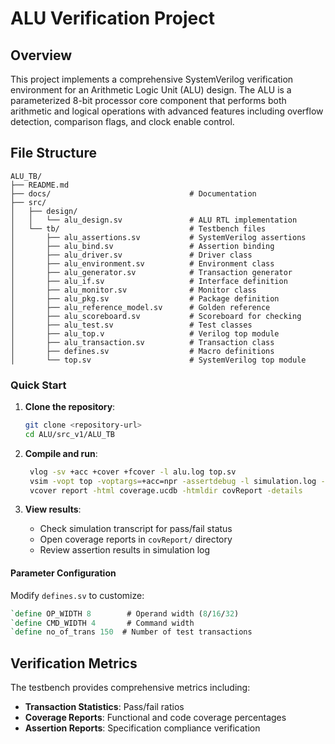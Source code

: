 # ALU Verification Project

## Overview

This project implements a comprehensive SystemVerilog verification environment for an Arithmetic Logic Unit (ALU) design. The ALU is a parameterized 8-bit processor core component that performs both arithmetic and logical operations with advanced features including overflow detection, comparison flags, and clock enable control.

## File Structure
```
ALU_TB/
├── README.md
├── docs/                               # Documentation
├── src/
│   ├── design/
│   │   └── alu_design.sv               # ALU RTL implementation
│   └── tb/                             # Testbench files
│       ├── alu_assertions.sv           # SystemVerilog assertions
│       ├── alu_bind.sv                 # Assertion binding
│       ├── alu_driver.sv               # Driver class
│       ├── alu_environment.sv          # Environment class
│       ├── alu_generator.sv            # Transaction generator
│       ├── alu_if.sv                   # Interface definition
│       ├── alu_monitor.sv              # Monitor class
│       ├── alu_pkg.sv                  # Package definition
│       ├── alu_reference_model.sv      # Golden reference
│       ├── alu_scoreboard.sv           # Scoreboard for checking
│       ├── alu_test.sv                 # Test classes
│       ├── alu_top.v                   # Verilog top module
│       ├── alu_transaction.sv          # Transaction class
│       ├── defines.sv                  # Macro definitions
│       └── top.sv                      # SystemVerilog top module
```

### Quick Start
1. **Clone the repository**:
   ```bash
   git clone <repository-url>
   cd ALU/src_v1/ALU_TB
   ```

2. **Compile and run**:
   ```bash
    vlog -sv +acc +cover +fcover -l alu.log top.sv
    vsim -vopt top -voptargs=+acc=npr -assertdebug -l simulation.log -coverage -c -do "coverage save -onexit -assert -directive -cvg -codeAll coverage.ucdb; run -all; exit"
    vcover report -html coverage.ucdb -htmldir covReport -details
   ```

3. **View results**:
   - Check simulation transcript for pass/fail status
   - Open coverage reports in `covReport/` directory
   - Review assertion results in simulation log

#### Parameter Configuration
Modify `defines.sv` to customize:
```systemverilog
`define OP_WIDTH 8        # Operand width (8/16/32)
`define CMD_WIDTH 4       # Command width
`define no_of_trans 150  # Number of test transactions
```

## Verification Metrics

The testbench provides comprehensive metrics including:
- **Transaction Statistics**: Pass/fail ratios
- **Coverage Reports**: Functional and code coverage percentages
- **Assertion Reports**: Specification compliance verification
